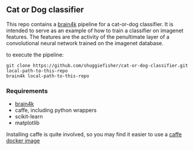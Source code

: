 ## Cat or Dog classifier

This repo contains a [brain4k](https://github.com/shuggiefisher/brain4k) pipeline for a cat-or-dog classifier.  It is intended to serve as
an example of how to train a classifier on imagenet features.  The features
are the activity of the penultimate layer of a convolutional neural network trained
on the imagenet database.

to execute the pipeline:

```
git clone https://github.com/shuggiefisher/cat-or-dog-classifier.git local-path-to-this-repo
brain4k local-path-to-this-repo
```

### Requirements
- [brain4k](https://github.com/shuggiefisher/brain4k)
- caffe, including python wrappers
- scikit-learn
- matplotlib

Installing caffe is quite involved, so you may find it easier to use a
[caffe docker image](https://registry.hub.docker.com/u/tleyden5iwx/caffe/)
